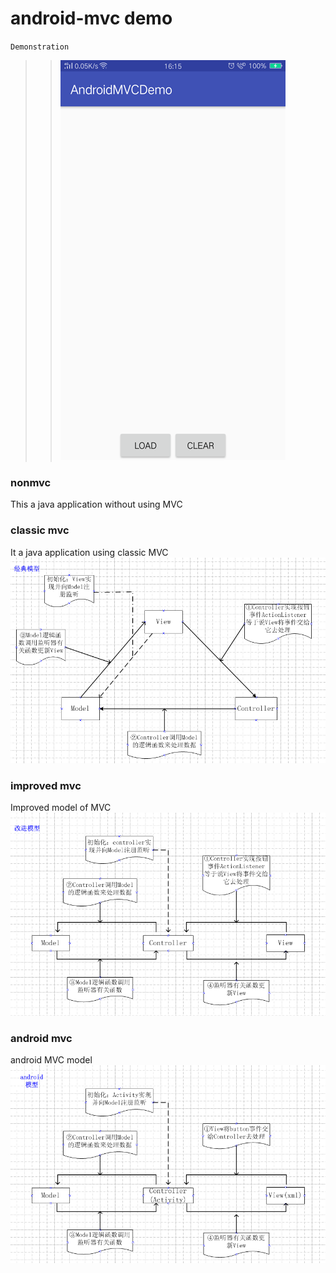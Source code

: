 # android-mvc demo
`Demonstration`<br>
>>![](https://github.com/cc-shifo/android-mvc/raw/master/mvc.gif)<br>


### nonmvc
This a java application without using MVC<br>

### classic mvc
It a java application using classic MVC<br>
![](https://github.com/cc-shifo/android-mvc/raw/master/classicmvc/res/classic.png)<br>

### improved mvc
Improved model of MVC<br>
![](https://github.com/cc-shifo/android-mvc/raw/master/improvedmvc/res/improved.png)<br>

### android mvc
android MVC model<br>
![](https://github.com/cc-shifo/android-mvc/raw/master/AndroidMVCDemo/app/src/main/res/drawable/my-android.png)<br>
